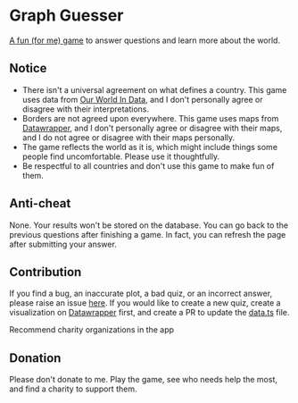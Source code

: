 # Graph Guesser

[A fun (for me) game](https://graph-guesser.shuo-tian.me/) to answer questions and learn more about the world.

## Notice

- There isn't a universal agreement on what defines a country. This game uses data from [Our World In Data](https://ourworldindata.org/), and I don't personally agree or disagree with their interpretations.
- Borders are not agreed upon everywhere. This game uses maps from [Datawrapper](https://app.datawrapper.de/), and I don't personally agree or disagree with their maps, and I do not agree or disagree with their maps personally.
- The game reflects the world as it is, which might include things some people find uncomfortable. Please use it thoughtfully.
- Be respectful to all countries and don't use this game to make fun of them.

## Anti-cheat

None. Your results won't be stored on the database. You can go back to the previous questions after finishing a game. In fact, you can refresh the page after submitting your answer.

## Contribution

If you find a bug, an inaccurate plot, a bad quiz, or an incorrect answer, please raise an issue [here](https://github.com/BurgerBurglar/graph-guesser/issues). If you would like to create a new quiz, create a visualization on [Datawrapper](https://app.datawrapper.de/) first, and create a PR to update the [data.ts](https://github.com/BurgerBurglar/graph-guesser/blob/main/src/data.ts) file.

Recommend charity organizations in the app

## Donation

Please don't donate to me. Play the game, see who needs help the most, and find a charity to support them.
